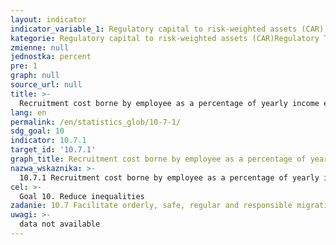 ```yaml
---
layout: indicator
indicator_variable_1: Regulatory capital to risk-weighted assets (CAR),Net open position in foreign exchange to capital,Regulatory Tier I capital to risk-weighted assets,Nonperforming loans net of provisions to capital,Nonperforming loans to total gross loans,Sectoral distribution of loans to total loans residents,Return on assets (ROA),Return on equity (ROE),Interest margin / Net interest income to gross income,Noninterest expenses to gross income,Liquid assets to total assets (liquid asset ratio),Liquid assets to short-term liabilities
kategorie: Regulatory capital to risk-weighted assets (CAR)Regulatory Tier I capital to risk-weighted assetsNonperforming loans net of provisions to capitalNonperforming loans to total gross loansSectoral distribution of loans to total loans residentsReturn on assetsReturn on equityInterest margin to gross incomeNoninterest expenses to gross incomeLiquid assets to total assets (liquid asset ratio)Liquid assets to short-term liabilitiesNet open position in foreign exchange to capital
zmienne: null
jednostka: percent
pre: 1
graph: null
source_url: null
title: >-
  Recruitment cost borne by employee as a percentage of yearly income earned in country of destination
lang: en
permalink: /en/statistics_glob/10-7-1/
sdg_goal: 10
indicator: 10.7.1
target_id: '10.7.1'
graph_title: Recruitment cost borne by employee as a percentage of yearly income earned in country of destination
nazwa_wskaznika: >-
  10.7.1 Recruitment cost borne by employee as a percentage of yearly income earned in country of destination
cel: >-
  Goal 10. Reduce inequalities
zadanie: 10.7 Facilitate orderly, safe, regular and responsible migration and mobility of people, including through the implementation of planned and well-managed migration policies
uwagi: >-
  data not available
---
```

